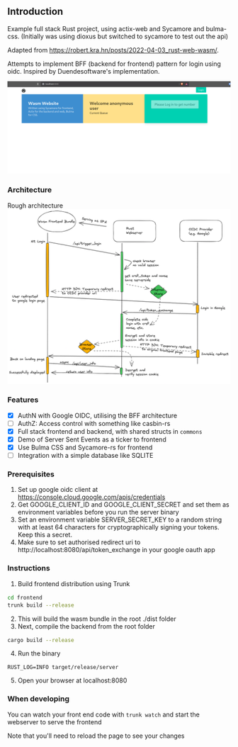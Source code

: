 ## Introduction
Example full stack Rust project, using actix-web and Sycamore and bulma-css. (Initially was using dioxus but switched to sycamore to test out the api)

Adapted from https://robert.kra.hn/posts/2022-04-03_rust-web-wasm/.

Attempts to implement BFF (backend for frontend) pattern for login using oidc. Inspired by Duendesoftware's implementation.

![example](./wasm.gif "Example Screenshot")

### Architecture
Rough architecture
![architecture](./rust-full-stack-bff.png "High Level Architecture")

### Features
- [x] AuthN with Google OIDC, utilising the BFF architecture
- [ ] AuthZ: Access control with something like casbin-rs
- [x] Full stack frontend and backend, with shared structs in `commons`
- [x] Demo of Server Sent Events as a ticker to frontend
- [x] Use Bulma CSS and Sycamore-rs for frontend
- [ ] Integration with a simple database like SQLITE

### Prerequisites
1. Set up google oidc client at https://console.cloud.google.com/apis/credentials
2. Get GOOGLE_CLIENT_ID and GOOGLE_CLIENT_SECRET and set them as environment variables before you run the server binary
3. Set an environment variable SERVER_SECRET_KEY to a random string with at least 64 characters for cryptographically signing your tokens. Keep this a secret.
4. Make sure to set authorised redirect uri to http://localhost:8080/api/token_exchange in your google oauth app

### Instructions
1. Build frontend distribution using Trunk
```bash
cd frontend
trunk build --release
```
2. This will build the wasm bundle in the root ./dist folder
3. Next, compile the backend from the root folder
```bash
cargo build --release
```
4. Run the binary
```
RUST_LOG=INFO target/release/server
```
5. Open your browser at localhost:8080

### When developing
You can watch your front end code with `trunk watch` and start the webserver to serve the frontend 

Note that you'll need to reload the page to see your changes